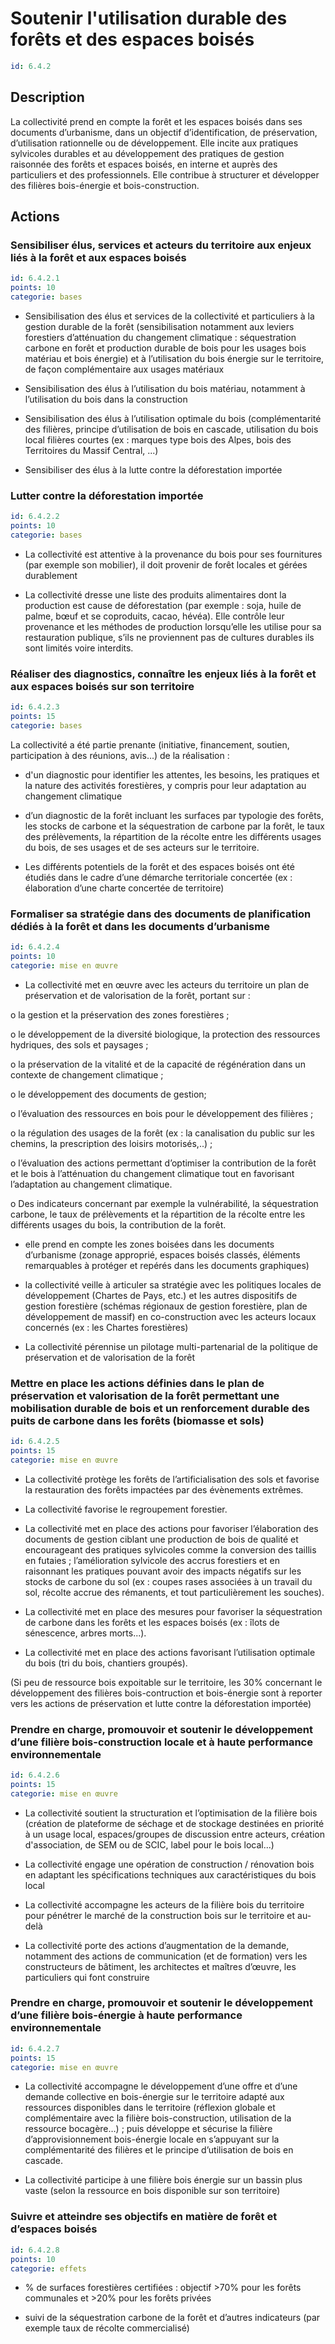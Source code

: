 # Soutenir l'utilisation durable des forêts et des espaces boisés
```yaml
id: 6.4.2
```
## Description
La collectivité prend en compte la forêt et les espaces boisés dans ses documents d’urbanisme, dans un objectif d’identification, de préservation, d’utilisation rationnelle ou de développement. Elle incite aux pratiques sylvicoles durables et au développement des pratiques de gestion raisonnée des forêts et espaces boisés, en interne et auprès des particuliers et des professionnels. Elle contribue à structurer et développer des filières bois-énergie et bois-construction.



## Actions
### Sensibiliser élus, services et acteurs du territoire aux enjeux liés à la forêt et aux espaces boisés
```yaml
id: 6.4.2.1
points: 10
categorie: bases
```
- Sensibilisation des élus et services de la collectivité et particuliers à la gestion durable de la forêt (sensibilisation notamment aux leviers forestiers d’atténuation du changement climatique : séquestration carbone en forêt et production durable de bois pour les usages bois matériau et bois énergie) et à l’utilisation du bois énergie sur le territoire, de façon complémentaire aux usages matériaux

- Sensibilisation des élus à l’utilisation du bois matériau, notamment à l’utilisation du bois dans la construction

- Sensibilisation des élus à l’utilisation optimale du bois (complémentarité des filières, principe d’utilisation de bois en cascade, utilisation du bois local filières courtes (ex : marques type bois des Alpes, bois des Territoires du Massif Central, ...)

- Sensibiliser des élus à la lutte contre la déforestation importée






### Lutter contre la déforestation importée
```yaml
id: 6.4.2.2
points: 10
categorie: bases
```
- La collectivité est attentive à la provenance du bois pour ses fournitures (par exemple son mobilier), il doit provenir de forêt locales et gérées durablement

- La collectivité dresse une liste des produits alimentaires dont la production est cause de déforestation (par exemple : soja, huile de palme, bœuf et se coproduits, cacao, hévéa). Elle contrôle leur provenance et les méthodes de production lorsqu’elle les utilise pour sa restauration publique, s’ils ne proviennent pas de cultures durables ils sont limités voire interdits.






### Réaliser des diagnostics, connaître les enjeux liés à la forêt et aux espaces boisés sur son territoire
```yaml
id: 6.4.2.3
points: 15
categorie: bases
```
La collectivité a été partie prenante (initiative, financement, soutien, participation à des réunions, avis...) de la réalisation :

- d'un diagnostic pour identifier les attentes, les besoins, les pratiques et la nature des activités forestières, y compris pour leur adaptation au changement climatique 

- d’un diagnostic de la forêt incluant les surfaces par typologie des forêts, les stocks de carbone et la séquestration de carbone par la forêt, le taux des prélèvements, la répartition de la récolte entre les différents usages du bois, de ses usages et de ses acteurs sur le territoire.

- Les différents potentiels de la forêt et des espaces boisés ont été étudiés dans le cadre d’une démarche territoriale concertée (ex : élaboration d’une charte concertée de territoire)






### Formaliser sa stratégie dans des documents de planification dédiés à la forêt et dans les documents d’urbanisme
```yaml
id: 6.4.2.4
points: 10
categorie: mise en œuvre
```
- La collectivité met en œuvre avec les acteurs du territoire un plan de préservation et de valorisation de la forêt, portant sur : 

o la gestion et la préservation des zones forestières ;

o le développement de la diversité biologique, la protection des ressources hydriques, des sols et paysages ;  

o la préservation de la vitalité et de la capacité de régénération dans un contexte de changement climatique ; 

o le développement des documents de gestion; 

o l’évaluation des ressources en bois pour le développement des filières ;

o la régulation des usages de la forêt (ex : la canalisation du public sur les chemins, la prescription des loisirs motorisés,..) ; 

o l’évaluation des actions permettant d’optimiser la contribution de la forêt et le bois à l’atténuation du changement climatique tout en favorisant l’adaptation au changement climatique. 

o Des indicateurs concernant par exemple la vulnérabilité, la séquestration carbone, le taux de prélèvements et la répartition de la récolte entre les différents usages du bois, la contribution de la forêt.

- elle prend en compte les zones boisées dans les documents d’urbanisme (zonage approprié, espaces boisés classés, éléments remarquables à protéger et repérés dans les documents graphiques) 

- la collectivité veille à articuler sa stratégie avec les politiques locales de développement (Chartes de Pays, etc.) et les autres dispositifs de gestion forestière (schémas régionaux de gestion forestière, plan de développement de massif) en co-construction avec les acteurs locaux concernés (ex : les Chartes forestières) 

- La collectivité pérennise un pilotage multi-partenarial de la politique de préservation et de valorisation de la forêt




### Mettre en place les actions définies dans le plan de préservation et valorisation de la forêt permettant une mobilisation durable de bois et un renforcement durable des puits de carbone dans les forêts (biomasse et sols)
```yaml
id: 6.4.2.5
points: 15
categorie: mise en œuvre
```
- La collectivité protège les forêts de l’artificialisation des sols et favorise la restauration des forêts impactées par des évènements extrêmes.

- La collectivité favorise le regroupement forestier.

- La collectivité met en place des actions pour favoriser l’élaboration des documents de gestion ciblant une production de bois de qualité et encourageant des pratiques sylvicoles comme la conversion des taillis en futaies ; l’amélioration sylvicole des accrus forestiers et en raisonnant les pratiques pouvant avoir des impacts négatifs sur les stocks de carbone du sol (ex : coupes rases associées à un travail du sol, récolte accrue des rémanents, et tout particulièrement les souches).

- La collectivité met en place des mesures pour favoriser la séquestration de carbone dans les forêts et les espaces boisés (ex : îlots de sénescence, arbres morts...).

- La collectivité met en place des actions favorisant l’utilisation optimale du bois (tri du bois, chantiers groupés). 



(Si peu de ressource bois expoitable sur le territoire, les 30% concernant le développement des filières bois-contruction et bois-énergie sont à reporter vers les actions de préservation et lutte contre la déforestation importée)




### Prendre en charge, promouvoir et soutenir le développement d’une filière bois-construction locale et à haute performance environnementale
```yaml
id: 6.4.2.6
points: 15
categorie: mise en œuvre
```
- La collectivité soutient la structuration et l’optimisation de la filière bois (création de plateforme de séchage et de stockage destinées en priorité à un usage local, espaces/groupes de discussion entre acteurs, création d'association, de SEM ou de SCIC, label pour le bois local...) 

- La collectivité engage une opération de construction / rénovation bois en adaptant les spécifications techniques aux caractéristiques du bois local

- La collectivité accompagne les acteurs de la filière bois du territoire pour pénétrer le marché de la construction bois sur le territoire et au-delà

- La collectivité porte des actions d’augmentation de la demande, notamment des actions de communication (et de formation) vers les constructeurs de bâtiment, les architectes et maîtres d’œuvre, les particuliers qui font construire




### Prendre en charge, promouvoir et soutenir le développement d’une filière bois-énergie à haute performance environnementale
```yaml
id: 6.4.2.7
points: 15
categorie: mise en œuvre
```
- La collectivité accompagne le développement d’une offre et d’une demande collective en bois-énergie sur le territoire adapté aux ressources disponibles dans le territoire (réflexion globale et complémentaire avec la filière bois-construction, utilisation de la ressource bocagère…) ; puis développe et sécurise la filière d’approvisionnement bois-énergie locale en s’appuyant sur la complémentarité des filières et le principe d’utilisation de bois en cascade.

- La collectivité participe à une filière bois énergie sur un bassin plus vaste (selon la ressource en bois disponible sur son territoire)






### Suivre et atteindre ses objectifs en matière de forêt et d’espaces boisés
```yaml
id: 6.4.2.8
points: 10
categorie: effets
```
- % de surfaces forestières certifiées : objectif >70% pour les forêts communales et >20% pour les forêts privées

- suivi de la séquestration carbone de la forêt et d’autres indicateurs (par exemple taux de récolte commercialisé)






